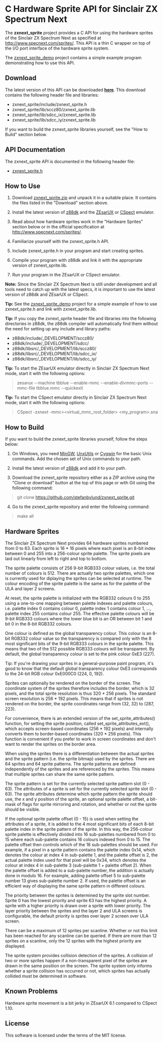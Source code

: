 # C Hardware Sprite API for Sinclair ZX Spectrum Next

The **zxnext_sprite** project provides a C API for using the hardware sprites of
the Sinclair ZX Spectrum Next as specified at http://www.specnext.com/sprites/.
This API is a thin C wrapper on top of the I/O port interface of the hardware
sprite system.

The [zxnext_sprite_demo](https://github.com/stefanbylund/zxnext_sprite_demo)
project contains a simple example program demonstrating how to use this API.

## Download

The latest version of this API can be downloaded **[here](build/zxnext_sprite.zip)**.
This download contains the following header file and libraries:

* zxnext_sprite/include/zxnext_sprite.h
* zxnext_sprite/lib/sccz80/zxnext_sprite.lib
* zxnext_sprite/lib/sdcc_ix/zxnext_sprite.lib
* zxnext_sprite/lib/sdcc_iy/zxnext_sprite.lib

If you want to build the zxnext_sprite libraries yourself, see the "How to Build"
section below.

## API Documentation

The zxnext_sprite API is documented in the following header file:

* [zxnext_sprite.h](include/zxnext_sprite.h)

## How to Use

1. Download [zxnext_sprite.zip](build/zxnext_sprite.zip) and unpack it in a
suitable place. It contains the files listed in the "Download" section above.

2. Install the latest version of [z88dk](https://github.com/z88dk/z88dk) and
the [ZEsarUX](https://sourceforge.net/projects/zesarux/) or
[CSpect](https://dailly.blogspot.se/) emulator.

4. Read about how hardware sprites work in the "Hardware Sprites" section below
or in the official specification at http://www.specnext.com/sprites/.

5. Familiarize yourself with the zxnext_sprite.h API.

6. Include zxnext_sprite.h in your program and start creating sprites.

7. Compile your program with z88dk and link it with the appropriate version of
zxnext_sprite.lib.

8. Run your program in the ZEsarUX or CSpect emulator.

**Note:** Since the Sinclair ZX Spectrum Next is still under development and all
tools need to catch up with the latest specs, it is important to use the latest
version of z88dk and ZEsarUX or CSpect.

**Tip:** See the [zxnext_sprite_demo](https://github.com/stefanbylund/zxnext_sprite_demo)
project for a simple example of how to use zxnext_sprite.h and link with zxnext_sprite.lib.

**Tip:** If you copy the zxnext_sprite header file and libraries into the
following directories in z88dk, the z88dk compiler will automatically find them
without the need for setting up any include and library paths:

* z88dk/include/_DEVELOPMENT/sccz80/
* z88dk/include/_DEVELOPMENT/sdcc/
* z88dk/libsrc/_DEVELOPMENT/lib/sccz80/
* z88dk/libsrc/_DEVELOPMENT/lib/sdcc_ix/
* z88dk/libsrc/_DEVELOPMENT/lib/sdcc_iy/

**Tip:** To start the ZEsarUX emulator directly in Sinclair ZX Spectrum Next
mode, start it with the following options:

> zesarux --machine tbblue --enable-mmc --enable-divmmc-ports --mmc-file tbblue.mmc --quickexit

**Tip:** To start the CSpect emulator directly in Sinclair ZX Spectrum Next
mode, start it with the following options:

> CSpect -zxnext -mmc=<virtual_mmc_root_folder> <my_program>.sna

## How to Build

If you want to build the zxnext_sprite libraries yourself, follow the steps below:

1. On Windows, you need [MinGW](http://www.mingw.org/),
[UnxUtils](https://sourceforge.net/projects/unxutils/) or
[Cygwin](https://www.cygwin.com/) for the basic Unix commands. Add the chosen
set of Unix commands to your path.

2. Install the latest version of [z88dk](https://github.com/z88dk/z88dk) and add
it to your path.

3. Download the zxnext_sprite repository either as a ZIP archive using the
"Clone or download" button at the top of this page or with Git using the
following command:

> git clone https://github.com/stefanbylund/zxnext_sprite.git

4. Go to the zxnext_sprite repository and enter the following command:

> make all

## Hardware Sprites

The Sinclair ZX Spectrum Next provides 64 hardware sprites numbered from 0 to 63.
Each sprite is 16 * 16 pixels where each pixel is an 8-bit index between
0 and 255 into a 256-colour sprite palette. The sprite pixels are laid out
linearly from left to right and top to bottom.

The sprite palette consists of 256 9-bit RGB333 colour values, i.e. the total
number of colours is 512. There are actually two sprite palettes, which one
is currently used for diplaying the sprites can be selected at runtime. The
colour encoding of the sprite palette is the same as for the palette of the
ULA and layer 2 screens.

At reset, the sprite palette is initialized with the RGB332 colours 0 to 255
using a one-to-one mapping between palette indexes and palette colours, i.e.
palette index 0 contains colour 0, palette index 1 contains colour 1, ...,
palette index 255 contains colour 255. The effective palette colours will be
9-bit RGB333 colours where the lower blue bit is an OR between bit 1 and bit
0 in the 8-bit RGB332 colours.

One colour is defined as the global transparency colour. This colour is an
8-bit RGB332 colour value so the transparency is compared only with the 8
most significant bits of the 9-bit RGB333 colours in the sprite palette. This
means that two of the 512 possible RGB333 colours will be transparent. By
default, the global transparency colour is set to the pink colour 0xE3 (227).

Tip: If you're drawing your sprites in a general-purpose paint program, it's
good to know that the default global transparency colour 0xE3 corresponds to
the 24-bit RGB colour 0xE000C0 (224, 0, 192).

Sprites can optionally be rendered on the border of the screen. The coordinate
system of the sprites therefore includes the border, which is 32 pixels, and
the total sprite resolution is thus 320 * 256 pixels. The standard screen
resolution is 256 * 192 pixels. This means that if sprites is not rendered on
the border, the sprite coordinates range from (32, 32) to (287, 223).

For convenience, there is an extended version of the set_sprite_attributes()
function, for setting the sprite position, called set_sprite_attributes_ext(),
which accepts screen-based coordinates (256 * 192 pixels) and internally
converts them to border-based coordinates (320 * 256 pixels). This function
is convenient if you prefer to work in screen coordinates and don't want to
render the sprites on the border area.

When using the sprites there is a differentiation between the actual sprites
and the sprite pattern (i.e. the sprite bitmap) used by the sprites. There
are 64 sprites and 64 sprite patterns. The sprite patterns are defined
independently of the sprites and are referenced by the sprites. This means
that multiple sprites can share the same sprite pattern.

The sprite pattern is set for the currently selected sprite pattern slot
(0 - 63). The attributes of a sprite is set for the currently selected sprite
slot (0 - 63). The sprite attributes determine which sprite pattern the sprite
should use, the x and y position of the sprite, an optional sprite palette
offset, a bit-mask of flags for sprite mirroring and rotation, and whether or
not the sprite should be visible.

If the optional sprite palette offset (0 - 15) is used when setting the
attributes of a sprite, it is added to the 4 most significant bits of each
8-bit palette index in the sprite pattern of the sprite. In this way, the
256-colour sprite palette is effectively divided into 16 sub-palettes
numbered from 0 to 15 where each sub-palette contains 16 colours indexed from
0 to 15. The palette offset then controls which of the 16 sub-palettes should
be used. For example, if a pixel in a sprite pattern contains the palette
index 0x14, which denotes the colour at index 4 in sub-palette 1, and the
palette offset is 2, the actual palette index used for that pixel will be
0x34, which denotes the colour at index 4 in sub-palette 3 (sub-palette 1 +
palette offset 2). When the palette offset is added to a sub-palette number,
the addition is actually done in modulo 16. For example, adding palette
offset 5 to sub-palette number 13 gives sub-palette number 2. If used, the
palette offset is an efficient way of displaying the same sprite pattern in
different colours.

The priority between the sprites is determined by the sprite slot number.
Sprite 0 has the lowest priority and sprite 63 has the highest priority.
A sprite with a higher priority is drawn over a sprite with lower priority.
The layer priority between the sprites and the layer 2 and ULA screens is
configurable, the default priority is sprites over layer 2 screen over ULA
screen.

There can be a maximum of 12 sprites per scanline. Whether or not this limit
has been reached for any scanline can be queried. If there are more than 12
sprites on a scanline, only the 12 sprites with the highest priority are
displayed.

The sprite system provides collision detection of the sprites. A collision of
two or more sprites happen if a non-transparent pixel of the sprites are drawn
in the same position on the screen. The sprite system only informs whether a
sprite collision has occurred or not, which sprites has actually collided must
be determined in software.

## Known Problems

Hardware sprite movement is a bit jerky in ZEsarUX 6.1 compared to CSpect 1.10.

## License

This software is licensed under the terms of the MIT license.
